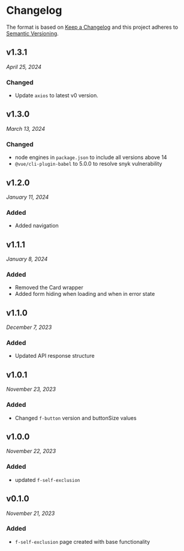 # Changelog

The format is based on [Keep a Changelog](http://keepachangelog.com/en/1.0.0/)
and this project adheres to [Semantic Versioning](http://semver.org/spec/v2.0.0.html).

## v1.3.1

_April 25, 2024_

### Changed

- Update `axios` to latest v0 version.


## v1.3.0

_March 13, 2024_

### Changed

- node engines in `package.json` to include all versions above 14
- `@vue/cli-plugin-babel` to 5.0.0 to resolve snyk vulnerability

## v1.2.0

_January 11, 2024_

### Added

- Added navigation

## v1.1.1

_January 8, 2024_

### Added

- Removed the Card wrapper
- Added form hiding when loading and when in error state

## v1.1.0

_December 7, 2023_

### Added

- Updated API response structure

## v1.0.1

_November 23, 2023_

### Added

- Changed `f-button` version and buttonSize values

## v1.0.0

_November 22, 2023_

### Added

- updated `f-self-exclusion`

## v0.1.0

_November 21, 2023_

### Added

- `f-self-exclusion` page created with base functionality
